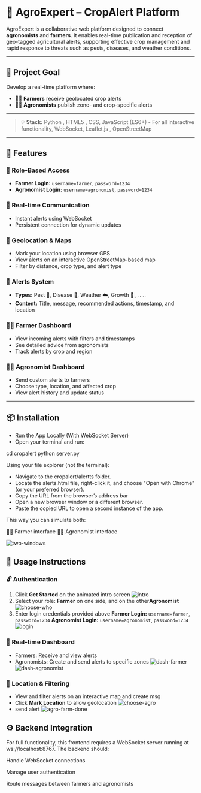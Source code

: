 # 🌾 AgroExpert – CropAlert Platform

AgroExpert is a collaborative web platform designed to connect **agronomists** and **farmers**. It enables real-time publication and reception of geo-tagged agricultural alerts, supporting effective crop management and rapid response to threats such as pests, diseases, and weather conditions.

---

## 🎯 Project Goal

Develop a real-time platform where:
- 🧑‍🌾 **Farmers** receive geolocated crop alerts
- 🧑‍🔬 **Agronomists** publish zone- and crop-specific alerts

---

> 💡 **Stack:** Python , HTML5 , CSS, JavaScript (ES6+) - For all interactive functionality, WebSocket, Leaflet.js , OpenStreetMap

---

## 🚀 Features

### 👥 Role-Based Access
- **Farmer Login:** `username=farmer`, `password=1234`  
- **Agronomist Login:** `username=agronomist`, `password=1234`

### 📲 Real-time Communication
- Instant alerts using WebSocket
- Persistent connection for dynamic updates

### 📌 Geolocation & Maps
- Mark your location using browser GPS  
- View alerts on an interactive OpenStreetMap-based map  
- Filter by distance, crop type, and alert type

### 🌱 Alerts System
- **Types:** Pest 🐛, Disease 🦠, Weather ☁️, Growth 🌾 , ..... 
- **Content:** Title, message, recommended actions, timestamp, and location

### 🧑‍🌾 Farmer Dashboard
- View incoming alerts with filters and timestamps  
- See detailed advice from agronomists  
- Track alerts by crop and region  

### 🧑‍🔬 Agronomist Dashboard
- Send custom alerts to farmers  
- Choose type, location, and affected crop  
- View alert history and update status  

---

## 📦 Installation

- Run the App Locally (With WebSocket Server)
- Open your terminal and run:

cd cropalert
python server.py

Using your file explorer (not the terminal):
  - Navigate to the cropalert/alertts folder.
  - Locate the alerts.html file, right-click it, and choose "Open with Chrome" (or your preferred browser).
  - Copy the URL from the browser’s address bar
  - Open a new browser window or a different browser.
  - Paste the copied URL to open a second instance of the app.

This way you can simulate both:

👨‍🌾 Farmer interface
👨‍🔬 Agronomist interface

![two-windows](https://github.com/user-attachments/assets/c7280c9c-3de5-412f-9877-f1184d3aa8f5)

## 📖 Usage Instructions

### 🔓 Authentication
1. Click **Get Started** on the animated intro screen
![intro](https://github.com/user-attachments/assets/ac5aed85-e4da-4959-a627-3c4b72278ccf)
2. Select your role: **Farmer** on one side, and on the other**Agronomist**
![choose-who](https://github.com/user-attachments/assets/d99ca208-029e-44d3-b28e-ce5d8572314e)
4. Enter login credentials provided above
**Farmer Login:** `username=farmer`, `password=1234`
**Agronomist Login:** `username=agronomist`, `password=1234`
![login](https://github.com/user-attachments/assets/544c0709-090e-44f9-81c6-3637ed8c71e7)
### 📡 Real-time Dashboard
- Farmers: Receive and view alerts
- Agronomists: Create and send alerts to specific zones
![dash-farmer](https://github.com/user-attachments/assets/ba12a7ca-75e4-4a61-8b38-2c939f64fed7) ![dash-agronomist](https://github.com/user-attachments/assets/2a009e1b-4233-468c-af72-7d5f472c864d)

### 📍 Location & Filtering
- View and filter alerts on an interactive map and create msg
- Click **Mark Location** to allow geolocation
![choose-agro](https://github.com/user-attachments/assets/acab5254-644c-4a3e-a45d-4503cd13b52d)
- send alert
![agro-farm-done](https://github.com/user-attachments/assets/fe41c1d0-f5b6-499e-b28d-4b5bbd2f84f9)

## ⚙️ Backend Integration


For full functionality, this frontend requires a WebSocket server running at ws://localhost:8767. The backend should:

Handle WebSocket connections

Manage user authentication


Route messages between farmers and agronomists








